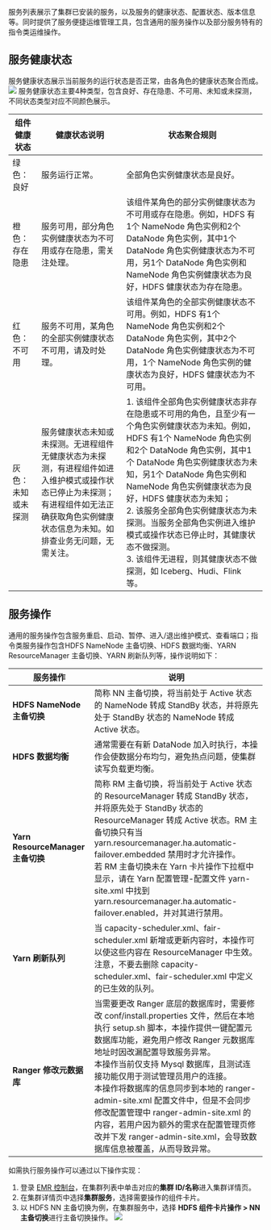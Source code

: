 服务列表展示了集群已安装的服务，以及服务的健康状态、配置状态、版本信息等。同时提供了服务便捷运维管理工具，包含通用的服务操作以及部分服务特有的指令类运维操作。

## 服务健康状态
服务健康状态展示当前服务的运行状态是否正常，由各角色的健康状态聚合而成。
![](https://qcloudimg.tencent-cloud.cn/raw/45433bfc72fd9d94d03e23d2ff5c08d4.png)
服务健康状态主要4种类型，包含良好、存在隐患、不可用、未知或未探测，不同状态类型对应不同颜色展示。

| 组件健康状态 | 健康状态说明 | 状态聚合规则 |
|---------|---------|---------|
| 绿色：良好   | 服务运行正常。 | 全部角色实例健康状态是良好。 |
| 橙色：存在隐患 | 服务可用，部分角色实例健康状态为不可用或存在隐患，需关注处理。 | 该组件某角色的部分实例健康状态为不可用或存在隐患。例如，HDFS 有1个 NameNode 角色实例和2个 DataNode 角色实例，其中1个 DataNode 角色实例健康状态为不可用，另1个 DataNode 角色实例和 NameNode 角色实例健康状态为良好，HDFS 健康状态为存在隐患。|
| 红色：不可用 | 服务不可用，某角色的全部实例健康状态不可用，请及时处理。 | 该组件某角色的全部实例健康状态不可用。例如，HDFS 有1个 NameNode 角色实例和2个 DataNode 角色实例，其中2个 DataNode 角色实例健康状态为不可用，1个 NameNode 角色实例的健康状态为良好，HDFS 健康状态为不可用。 |	
| 灰色：未知或未探测  | 服务健康状态未知或未探测。无进程组件无健康状态为未探测，有进程组件如进入维护模式或操作状态已停止为未探测；有进程组件如无法正确获取角色实例健康状态信息为未知。如排查业务无问题，无需关注。 | 1. 该组件全部角色实例健康状态非存在隐患或不可用的角色，且至少有一个角色实例健康状态为未知。例如，HDFS 有1个 NameNode 角色实例和2个 DataNode 角色实例，其中1个 DataNode 角色实例健康状态为未知，另1个 DataNode 角色实例和 NameNode 角色实例健康状态为良好，HDFS 健康状态为未知；<br>2. 该服务全部角色实例健康状态为未探测。当服务全部角色实例进入维护模式或操作状态已停止时，其健康状态不做探测。<br>3. 该组件无进程，则其健康状态不做探测，如 Iceberg、Hudi、Flink 等。 |

## 服务操作
通用的服务操作包含服务重启、启动、暂停、进入/退出维护模式、查看端口；指令类服务操作包含HDFS NameNode 主备切换、HDFS 数据均衡、YARN ResourceManager 主备切换、YARN 刷新队列等，操作说明如下：
<table>
<thead>
<tr>
<th>服务操作</th>
<th>说明</th>
</tr>
</thead>
<tbody><tr>
<td><strong>HDFS NameNode 主备切换</strong></td>
<td>简称 NN 主备切换，将当前处于 Active 状态的 NameNode 转成 StandBy 状态，并将原先处于 StandBy 状态的 NameNode 转成 Active 状态。</td>
</tr>
<tr>
<td><strong>HDFS 数据均衡</strong></td>
<td>通常需要在有新 DataNode 加入时执行，本操作会使数据分布均匀，避免热点问题，使集群读写负载更均衡。</td>
</tr>
<tr>
<td><strong>Yarn ResourceManager 主备切换</strong></td>
<td>简称 RM 主备切换，将当前处于 Active 状态的 ResourceManager 转成 StandBy 状态，并将原先处于 StandBy 状态的 ResourceManager 转成 Active 状态。RM 主备切换只有当 yarn.resourcemanager.ha.automatic-failover.embedded 禁用时才允许操作。<br>若 RM 主备切换未在 Yarn 卡片操作下拉框中显示，请在 Yarn 配置管理-配置文件 yarn-site.xml 中找到 yarn.resourcemanager.ha.automatic-failover.enabled，并对其进行禁用。</td>
</tr>
<tr>
<td><strong>Yarn 刷新队列</strong></td>
<td>当 capacity-scheduler.xml、fair-scheduler.xml 新增或更新内容时，本操作可以使这些内容在 ResourceManager 中生效。注意，不要去删除 capacity-scheduler.xml、fair-scheduler.xml 中定义的已生效的队列。</td>
</tr>
<tr>
<td><strong>Ranger 修改元数据库</strong></td>
<td>当需要更改 Ranger 底层的数据库时，需要修改 conf/install.properties 文件，然后在本地执行 setup.sh 脚本，本操作提供一键配置元数据库功能，避免用户修改 Ranger 元数据库地址时因改漏配置导致服务异常。<br>本操作当前仅支持 Mysql 数据库，且测试连接功能仅用于测试管理员用户的连接。<br>本操作将数据库的信息同步到本地的 ranger-admin-site.xml 配置文件中，但是不会同步修改配置管理中 ranger-admin-site.xml 的内容，若用户因为额外的需求在配置管理页修改并下发 ranger-admin-site.xml，会导致数据库信息被覆盖，从而导致异常。</td>
</tr>
</tbody></table>

如需执行服务操作可以通过以下操作实现：
1.	登录 [EMR 控制台](https://console.cloud.tencent.com/emr)，在集群列表中单击对应的**集群 ID/名称**进入集群详情页。
2.	在集群详情页中选择**集群服务**，选择需要操作的组件卡片。
3.	以 HDFS NN 主备切换为例，在集群服务中，选择 **HDFS 组件卡片操作 > NN 主备切换**进行主备切换操作。
![](https://qcloudimg.tencent-cloud.cn/raw/85cf331e475a26e954725807d518c3ad.png)

				
		
